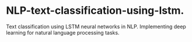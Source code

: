 # NLP-text-classification-using-lstm.
Text classification using LSTM neural networks in NLP. Implementing deep learning for natural language processing tasks.
